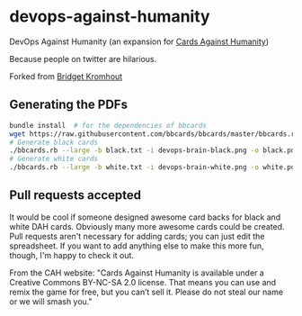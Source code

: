 # devops-against-humanity

DevOps Against Humanity (an expansion for [Cards Against Humanity](http://www.cardsagainsthumanity.com))

Because people on twitter are hilarious.

Forked from [Bridget Kromhout](https://github.com/bridgetkromhout/devops-against-humanity)

## Generating the PDFs

```bash
bundle install  # for the dependencies of bbcards
wget https://raw.githubusercontent.com/bbcards/bbcards/master/bbcards.rb
# Generate black cards
./bbcards.rb --large -b black.txt -i devops-brain-black.png -o black.pdf
# Generate white cards
./bbcards.rb --large -b white.txt -i devops-brain-white.png -o white.pdf
```

## Pull requests accepted

It would be cool if someone designed awesome card backs for black and white DAH cards.
Obviously many more awesome cards could be created. Pull requests aren't
necessary for adding cards; you can just edit the spreadsheet. If you want
to add anything else to make this more fun, though, I'm happy to check it out.

From the CAH website: "Cards Against Humanity is available under a Creative Commons
BY-NC-SA 2.0 license. That means you can use and remix the game for free, but you
can’t sell it. Please do not steal our name or we will smash you."

